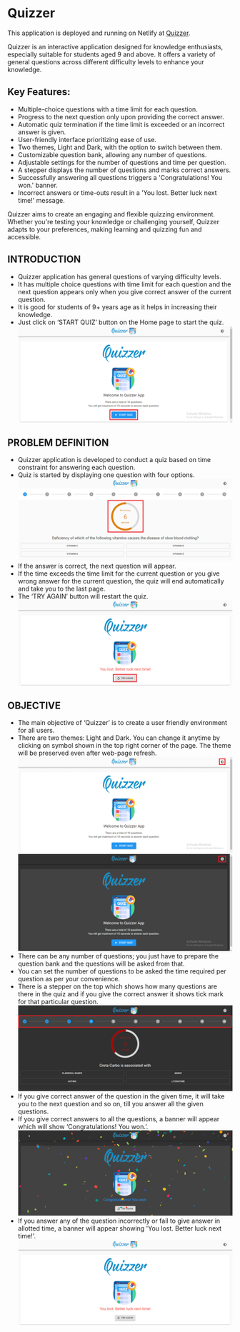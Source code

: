 # Quizzer

This application is deployed and running on Netlify at [Quizzer](https://utkarsh-pathrabe-quizzer.netlify.app/).  

Quizzer is an interactive application designed for knowledge enthusiasts, especially suitable for students aged 9 and above. It offers a variety of general questions across different difficulty levels to enhance your knowledge.

## Key Features:

* Multiple-choice questions with a time limit for each question.
* Progress to the next question only upon providing the correct answer.
* Automatic quiz termination if the time limit is exceeded or an incorrect answer is given.
* User-friendly interface prioritizing ease of use.
* Two themes, Light and Dark, with the option to switch between them.
* Customizable question bank, allowing any number of questions.
* Adjustable settings for the number of questions and time per question.
* A stepper displays the number of questions and marks correct answers.
* Successfully answering all questions triggers a 'Congratulations! You won.' banner.
* Incorrect answers or time-outs result in a 'You lost. Better luck next time!' message.

Quizzer aims to create an engaging and flexible quizzing environment. Whether you're testing your knowledge or challenging yourself, Quizzer adapts to your preferences, making learning and quizzing fun and accessible.

## INTRODUCTION

* Quizzer application has general questions of varying difficulty levels.  
* It has multiple choice questions with time limit for each question and the next question appears only when you give correct answer of the current question.  
* It is good for students of 9+ years age as it helps in increasing their knowledge.  
* Just click on ‘START QUIZ’ button on the Home page to start the quiz.  
![Start Quiz](./assets/Start_Quiz.png)

## PROBLEM DEFINITION

* Quizzer application is developed to conduct a quiz based on time constraint for answering each question.  
* Quiz is started by displaying one question with four options.  
![Time Constraints](./assets/Time_Constraints.png)  
* If the answer is correct, the next question will appear.  
* If the time exceeds the time limit for the current question or you give wrong answer for the current question, the quiz will end automatically and take you to the last page.  
* The ‘TRY AGAIN’ button will restart the quiz.  
![Last Page](./assets/Last_Page.png)
   
## OBJECTIVE

* The main objective of ‘Quizzer’ is to create a user friendly environment for all users.  
* There are two themes: Light and Dark. You can change it anytime by clicking on symbol shown in the top right corner of the page. The theme will be preserved even after web-page refresh.  
![Light Theme](./assets/Light_Theme.png)  
![Dark Theme](./assets/Dark_Theme.png)  
* There can be any number of questions; you just have to prepare the question bank and the questions will be asked from that.  
* You can set the number of questions to be asked the time required per question as per your convenience.  
* There is a stepper on the top which shows how many questions are there in the quiz and if you give the correct answer it shows tick mark for that particular question.  
![Stepper](./assets/Stepper.png)  
* If you give correct answer of the question in the given time, it will take you to the next question and so on, till you answer all the given questions.  
* If you give correct answers to all the questions, a banner will appear which will show ‘Congratulations! You won.’.  
![Won Page](./assets/Won_Page.png)  
* If you answer any of the question incorrectly or fail to give answer in allotted time, a banner will appear showing 'You lost. Better luck next time!'.   
![Lost Page](./assets/Lost_Page.png)   
